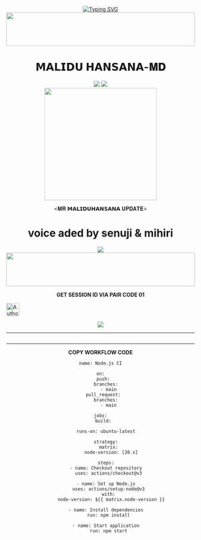 <div align="center">


 [![Typing SVG](https://readme-typing-svg.herokuapp.com?font=Rockstar-ExtraBold&color=F01&lines=MALIDU-HANSANA+ＭＤ+V1+ＷＨＡＴＳＡＰＰ+ＢＯＴ)](https://git.io/typing-svg)
<img src="https://i.imgur.com/dBaSKWF.gif" height="90" width="100%">




<h1>𝗠𝗔𝗟𝗜𝗗𝗨 𝗛𝗔𝗡𝗦𝗔𝗡𝗔-𝐌𝐃</h1>
<a><img src='https://i.imgur.com/LyHic3i.gif'/></a>
<a><img src='https://i.imgur.com/LyHic3i.gif'/></a>

<div align="center" class= "main"> 
  <img src="https://ibb.co/kDTs56G/In-Shot-20241129-183242921.jpg"width="300" height="300"/>


  <𝐌𝐑 𝗠𝗔𝗟𝗜𝗗𝗨𝗛𝗔𝗡𝗦𝗔𝗡𝗔 𝐔𝐏𝐃𝐀𝐓𝐄>


    
    
   <h1>voice aded by senuji & mihiri </h1>

    

  

<a><img src='https://i.imgur.com/LyHic3i.gi'/></a>
<img src="https://i.imgur.com/dBaSKWF.gif" height="90" width="100%">



    




<b>GET SESSION ID VIA PAIR CODE 01</b>

<SESSION ID>
<p align="left">
<a href="https://sobia-md-pair.onrender.com/pair"><img height= "35" title="Author" src="https://img.shields.io/badge/Session-black?style=for-the-badge&logo=render"></a>
<p/>
<a><img src='https://i.imgur.com/LyHic3i.gif'/></a>



</details>
<hr>
<img src="http://readme-typing-svg.herokuapp.com?color=d1fa02&center=true&vCenter=true&multiline=false&lines=Created+By+dinesh_Min" alt="">
<hr>




<b>COPY WORKFLOW CODE</b></br>
```
name: Node.js CI

on:
  push:
    branches:
      - main
  pull_request:
    branches:
      - main

jobs:
  build:

    runs-on: ubuntu-latest

    strategy:
      matrix:
        node-version: [20.x]

    steps:
    - name: Checkout repository
      uses: actions/checkout@v3

    - name: Set up Node.js
      uses: actions/setup-node@v3
      with:
        node-version: ${{ matrix.node-version }}

    - name: Install dependencies
      run: npm install

    - name: Start application
      run: npm start
```
